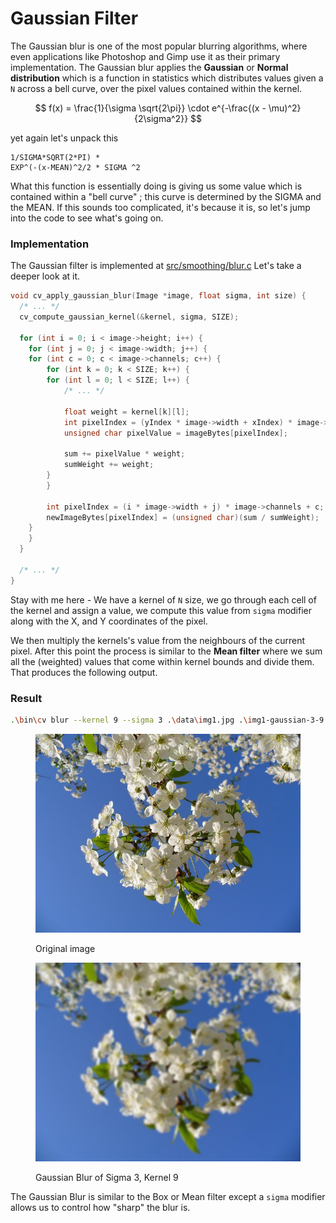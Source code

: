 # Gaussian Filter

The Gaussian blur is one of the most popular blurring algorithms, where even applications like Photoshop and Gimp use it as their primary implementation. The Gaussian blur applies the  **Gaussian** or **Normal distribution** which is a function in statistics which distributes values given a `N` across a bell curve, over the pixel values contained within the kernel.


$$
f(x) = \frac{1}{\sigma \sqrt{2\pi}} \cdot e^{-\frac{(x - \mu)^2}{2\sigma^2}}
$$

yet again let's unpack this

```
1/SIGMA*SQRT(2*PI) *
EXP^(-(x-MEAN)^2/2 * SIGMA ^2
```

What this function is essentially doing is giving us some value which is contained within a "bell curve" ; this curve is determined by the  SIGMA and the MEAN. If this sounds too complicated, it's because it is, so let's jump into the code to see what's going on.

### Implementation

The Gaussian filter is implemented at [src/smoothing/blur.c](https://github.com/Aadv1k/cv.c/blob/master/smoothing/blur.c) Let's take a deeper look at it.

```c
void cv_apply_gaussian_blur(Image *image, float sigma, int size) {
  /* ... */
  cv_compute_gaussian_kernel(&kernel, sigma, SIZE);

  for (int i = 0; i < image->height; i++) {
	for (int j = 0; j < image->width; j++) {
  	for (int c = 0; c < image->channels; c++) {
    	for (int k = 0; k < SIZE; k++) {
      	for (int l = 0; l < SIZE; l++) {
        	/* ... */

        	float weight = kernel[k][l];
        	int pixelIndex = (yIndex * image->width + xIndex) * image->channels + c;
        	unsigned char pixelValue = imageBytes[pixelIndex];

        	sum += pixelValue * weight;
        	sumWeight += weight;
      	}
    	}

    	int pixelIndex = (i * image->width + j) * image->channels + c;
    	newImageBytes[pixelIndex] = (unsigned char)(sum / sumWeight);
  	}
	}
  }

  /* ... */
}

```

Stay with me here - We have a kernel of `N` size, we go through each cell of the kernel and assign a value, we compute this value from `sigma` modifier along with the X, and Y coordinates of the pixel.

We then multiply the kernels's value from the neighbours of the current pixel. After this point the process is similar to the **Mean filter** where we sum all the (weighted) values that come within kernel bounds and divide them. That produces the following output.

### Result

```sh
.\bin\cv blur --kernel 9 --sigma 3 .\data\img1.jpg .\img1-gaussian-3-9.png
```

<div>

<figure><img src="../.gitbook/assets/img1.jpg" alt=""><figcaption><p>Original image</p></figcaption></figure>
 
<figure><img src="../.gitbook/assets/gaussian-3-9.jpg" alt=""><figcaption><p>Gaussian Blur of Sigma 3, Kernel 9</p></figcaption></figure>

</div>

The Gaussian Blur is similar to the Box or Mean filter except a `sigma` modifier allows us to control how "sharp" the blur is.
